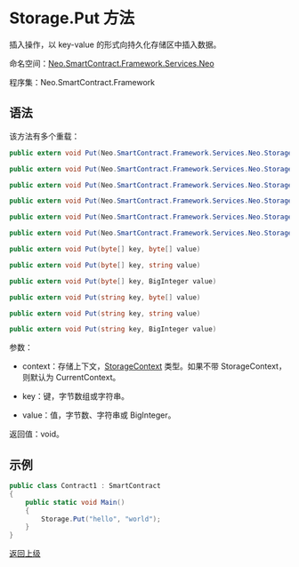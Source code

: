 # Storage.Put 方法

插入操作，以 key-value 的形式向持久化存储区中插入数据。

命名空间：[Neo.SmartContract.Framework.Services.Neo](../../neo.md)

程序集：Neo.SmartContract.Framework

## 语法

该方法有多个重载：

```c#
public extern void Put(Neo.SmartContract.Framework.Services.Neo.StorageContext context, byte[] key, byte[] value)
```

```c#
public extern void Put(Neo.SmartContract.Framework.Services.Neo.StorageContext context, byte[] key, string value)
```

```c#
public extern void Put(Neo.SmartContract.Framework.Services.Neo.StorageContext context, byte[] key, BigInteger value)
```

```c#
public extern void Put(Neo.SmartContract.Framework.Services.Neo.StorageContext context, string key, byte[] value)
```

```c#
public extern void Put(Neo.SmartContract.Framework.Services.Neo.StorageContext context, string key, string value)
```

```c#
public extern void Put(Neo.SmartContract.Framework.Services.Neo.StorageContext context, string key, BigInteger value)
```

```c#
public extern void Put(byte[] key, byte[] value)
```

```c#
public extern void Put(byte[] key, string value)
```

```c#
public extern void Put(byte[] key, BigInteger value)
```

```c#
public extern void Put(string key, byte[] value)
```

```c#
public extern void Put(string key, string value)
```

```c#
public extern void Put(string key, BigInteger value)
```

参数：

- context：存储上下文，[StorageContext](../StorageContext.md) 类型。如果不带 StorageContext，则默认为 CurrentContext。
- key：键，字节数组或字符串。

- value：值，字节数、字符串或 BigInteger。


返回值：void。

## 示例

```c#
public class Contract1 : SmartContract
{
    public static void Main()
    {
        Storage.Put("hello", "world");
    }
}
```



[返回上级](../Storage.md)
